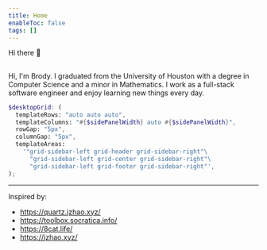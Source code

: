 ```yaml
---
title: Home
enableToc: false
tags: []
---
```


Hi there 👋

##
Hi, I'm Brody. I graduated from the University of Houston with a degree in Computer Science and a minor in Mathematics. I work as a full-stack software engineer and enjoy learning new things every day.

```scss
$desktopGrid: (
  templateRows: "auto auto auto",
  templateColumns: "#{$sidePanelWidth} auto #{$sidePanelWidth}",
  rowGap: "5px",
  columnGap: "5px",
  templateAreas:
    '"grid-sidebar-left grid-header grid-sidebar-right"\
      "grid-sidebar-left grid-center grid-sidebar-right"\
      "grid-sidebar-left grid-footer grid-sidebar-right"',
);

```
---

Inspired by:
- https://quartz.jzhao.xyz/
- https://toolbox.socratica.info/
- https://8cat.life/
- https://jzhao.xyz/